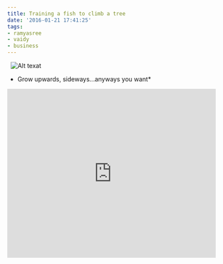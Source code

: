 ```yaml
---
title: Training a fish to climb a tree
date: '2016-01-21 17:41:25'
tags:
- ramyasree
- vaidy
- business
---
```

 
![Alt texat](https://s3.amazonaws.com/multunus-website/uploads/2016/01/Training-a-fish-to-climb-a-tree-e1454337520508.jpg)

* Grow upwards, sideways...anyways you want* 

<iframe src="https://docs.google.com/presentation/d/1pZWyygi08Rt5vGiFV5dJMyCB7lkDNwpSc36RL3zoLww/embed?start=true&amp;loop=false&amp;delayms=8000" width="480" height="389" frameborder="0" allowfullscreen="allowfullscreen"></iframe>

